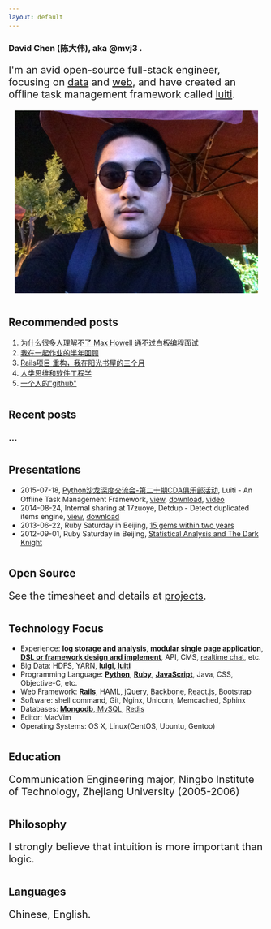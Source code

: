 ```yaml
---
layout: default
---
```



<style>
p { /* introduction */
  font-size: 20px;
}
h2 { /* sub section */
  margin-top: 40px;
}

p ol li a {
  font-size: 16px;
}
</style>

### **David Chen** (陈大伟), aka **@mvj3** .

I'm an avid open-source full-stack engineer, focusing on [data][6] and [web][7],
and have created an offline task management framework called [luiti][8].

<p align="center">
  <!-- ![mvj3_wear_sunglasses](/images/mvj3/mvj3_wear_sungclasses.jpg){: height='360px' width='480px'}" -->
  <img src="/images/mvj3/mvj3_wear_sungclasses_20150526.jpg" alt="mvj3_wear_sunglasses_20150526" height="360px" width="480px">
</p>


Recommended posts
------------------------------------------------
1. [为什么很多人理解不了 Max Howell 通不过白板编程面试][9]
2. [我在一起作业的半年回顾][10]
3. [Rails项目 重构，我在阳光书屋的三个月][11]
4. [人类思维和软件工程学][12]
5. [一个人的"github"][13]


Recent posts
------------------------------------------------
...


Presentations
------------------------------------------------
* 2015-07-18, [Python沙龙深度交流会-第二十期CDA俱乐部活动][3], Luiti - An Offline Task Management Framework, [view][4], [download][2], [video][20]
* 2014-08-24, Internal sharing at 17zuoye, Detdup - Detect duplicated items engine, [view][5], [download][1]
* 2013-06-22, Ruby Saturday in Beijing, [15 gems within two years](http://ruby-china.org/topics/11806)
* 2012-09-01, Ruby Saturday in Beijing, [Statistical Analysis and The Dark Knight](/statistics-analytics-and-dark-knight)

Open Source
------------------------------------------------
See the timesheet and details at [projects](/projects/).

Technology Focus
------------------------------------------------
* Experience: **[log storage and analysis][15]**, **[modular single page application][13]**, **[DSL or framework design and implement][17]**, API, CMS, [realtime chat][16], etc.
* Big Data: HDFS, YARN, **[luigi, luiti][8]**
* Programming Language: **[Python][6]**, **[Ruby][7]**, **[JavaScript][14]**, Java, CSS, Objective-C, etc.
* Web Framework: **[Rails][7]**, HAML, jQuery, [Backbone][19], [React.js][18], Bootstrap
* Software: shell command, Git, Nginx, Unicorn, Memcached, Sphinx
* Databases: [**Mongodb**, MySQL][17], [Redis][16]
* Editor: MacVim
* Operating Systems: OS X, Linux(CentOS, Ubuntu, Gentoo)

Education
------------------------------------------------
Communication Engineering major, Ningbo Institute of Technology, Zhejiang University (2005-2006)

Philosophy
------------------------------------------------
<!--
The slave of material, the servant of fashion, the king of the inner, and the God of art.

Chinese version: 物质的奴隶，时尚的仆人，内在的国王，艺术的上帝。
-->

I strongly believe that intuition is more important than logic.


Languages
------------------------------------------------
Chinese, English.


[1]: https://github.com/mvj3/mvj3.github.io/raw/master/pdfs/detdup%20-%20Detect%20duplicated%20items%20engine.pdf
[2]: https://github.com/mvj3/mvj3.github.io/raw/master/pdfs/Luiti%20-%20An%20Offline%20Task%20Management%20Framework.pdf
[3]: http://bbs.pinggu.org/thread-3815359-1-1.html
[4]: https://speakerdeck.com/mvj3/luiti-an-offline-task-management-framework
[5]: https://speakerdeck.com/mvj3/detdup-detect-duplicated-items-engine
[6]: /projects/#building-the-data-warehouse-in-python-07-2014-present-
[7]: /projects/#rails-engine-or-related-05-2013-12-2013-
[8]:  https://github.com/luiti/luiti
[9]: /2015/06/22/why-most-of-people-cant-understand-Max-Howell-cant-pass-whiteboard-coding-test
[10]: /2014/09/21/half-year-review-at-17zuoye
[11]: /2013/12/16/refectoring-code-at-sunshine-library-in-three-months
[12]: /2013/12/15/human-mind-and-software-engineering
[13]: /2013/08/04/a-man-github
[14]: /projects/#some-javascript-stuffs-03-2014-05-2015-
[15]: /projects/#offline-job-in-ruby-08-2011-12-2013-
[16]: https://github.com/mvj3/faye-online
[17]: https://github.com/mvj3/statlysis
[18]: https://github.com/Luiti/luiti/tree/master/luiti/webui
[19]: https://github.com/eoecn/qa-rails/blob/eoecn/app/assets/javascripts/qa-rails.js#L30
[20]: http://v.youku.com/v_show/id_XMTI5MjE1MTA4NA==.html?f=25942084



<script src="{{ "/bower_components/underscore/underscore-min.js" | prepend: site.baseurl }}" type="text/javascript"></script>

<script>
$(document).ready(function() {
  // render recent posts.
  var recent_posts_header = $("#recent-posts");
  var recent_posts_dom = recent_posts_header.next("p");

  var li_template = _.template(""
    + "<li>"
    + "  <a href='<%= link %>'><%= title %></a>"
    + "</li>"
  );
  var posts_template = function(posts) {
    var lis = _.map(posts, function(post) {
      return li_template(post);
    });
    return "<ol>"
      + lis.join("")
      + "</ol>";
  };

  $.ajax({
      type: "GET",
      url: "/feed.xml",
      dataType: "xml",
      success: function (xml) {
          console.log("[load posts xml]", xml);

          var posts = _.map($(xml).find("item"), function(item) {
            var item = $(item);
            return {
              "title": item.find("title").text(),
              "link":  item.find("link").text(),
            };
          });

          var recent_posts_str = posts_template(posts.slice(0, 5));
          recent_posts_dom.html(recent_posts_str);
      }
  });

  recent_posts_header.html(recent_posts_header.text() + "   <a href='/blog' style='font-size:14px;'>(See more ...)</a>");
});
</script>
